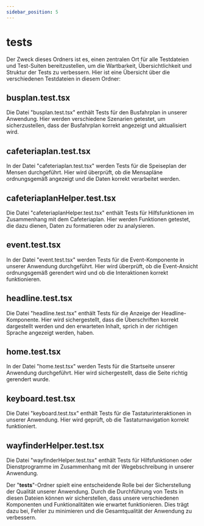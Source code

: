 ```yaml
---
sidebar_position: 5
---
```


# __tests__

Der Zweck dieses Ordners ist es, einen zentralen Ort für alle Testdateien und Test-Suiten bereitzustellen, um die Wartbarkeit, Übersichtlichkeit und Struktur der Tests zu verbessern. Hier ist eine Übersicht über die verschiedenen Testdateien in diesem Ordner:

## busplan.test.tsx

Die Datei "busplan.test.tsx" enthält Tests für den Busfahrplan in unserer Anwendung. Hier werden verschiedene Szenarien getestet, um sicherzustellen, dass der Busfahrplan korrekt angezeigt und aktualisiert wird.

## cafeteriaplan.test.tsx

In der Datei "cafeteriaplan.test.tsx" werden Tests für die Speiseplan der Mensen durchgeführt. Hier wird überprüft, ob die Mensapläne ordnungsgemäß angezeigt und die Daten korrekt verarbeitet werden.

## cafeteriaplanHelper.test.tsx

Die Datei "cafeteriaplanHelper.test.tsx" enthält Tests für Hilfsfunktionen im Zusammenhang mit dem Cafeteriaplan. Hier werden Funktionen getestet, die dazu dienen, Daten zu formatieren oder zu analysieren.

## event.test.tsx

In der Datei "event.test.tsx" werden Tests für die Event-Komponente in unserer Anwendung durchgeführt. Hier wird überprüft, ob die Event-Ansicht ordnungsgemäß gerendert wird und ob die Interaktionen korrekt funktionieren.

## headline.test.tsx

Die Datei "headline.test.tsx" enthält Tests für die Anzeige der Headline-Komponente. Hier wird sichergestellt, dass die Überschriften korrekt dargestellt werden und den erwarteten Inhalt, sprich in der richtigen Sprache angezeigt werden, haben.

## home.test.tsx

In der Datei "home.test.tsx" werden Tests für die Startseite unserer Anwendung durchgeführt. Hier wird sichergestellt, dass die Seite richtig gerendert wurde.

## keyboard.test.tsx

Die Datei "keyboard.test.tsx" enthält Tests für die Tastaturinteraktionen in unserer Anwendung. Hier wird geprüft, ob die Tastaturnavigation korrekt funktioniert.

## wayfinderHelper.test.tsx

Die Datei "wayfinderHelper.test.tsx" enthält Tests für Hilfsfunktionen oder Dienstprogramme im Zusammenhang mit der Wegebschreibung in unserer Anwendung.

Der "__tests__"-Ordner spielt eine entscheidende Rolle bei der Sicherstellung der Qualität unserer Anwendung. Durch die Durchführung von Tests in diesen Dateien können wir sicherstellen, dass unsere verschiedenen Komponenten und Funktionalitäten wie erwartet funktionieren. Dies trägt dazu bei, Fehler zu minimieren und die Gesamtqualität der Anwendung zu verbessern.
